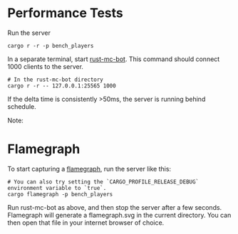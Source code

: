 # Performance Tests

Run the server

```shell
cargo r -r -p bench_players
```

In a separate terminal, start [rust-mc-bot](https://github.com/Eoghanmc22/rust-mc-bot).
This command should connect 1000 clients to the server.

```shell
# In the rust-mc-bot directory
cargo r -r -- 127.0.0.1:25565 1000
```

If the delta time is consistently >50ms, the server is running behind schedule.

Note:

# Flamegraph

To start capturing a [flamegraph](https://github.com/flamegraph-rs/flamegraph),
run the server like this:

```shell
# You can also try setting the `CARGO_PROFILE_RELEASE_DEBUG` environment variable to `true`.
cargo flamegraph -p bench_players
```

Run rust-mc-bot as above, and then stop the server after a few seconds. Flamegraph will generate a flamegraph.svg in the
current directory. You can then open that file in your internet browser of choice.
